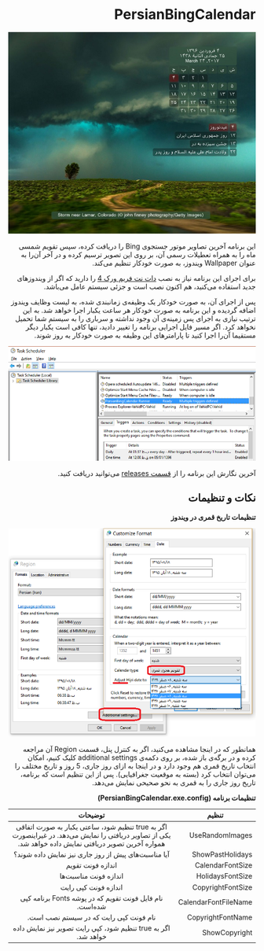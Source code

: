 ﻿<div dir="rtl">

PersianBingCalendar 
=======



![PersianBingCalendar](/PersianBingCalendar/Images/wallpaper_sample.jpg)


این برنامه آخرین تصاویر موتور جستجوی Bing را دریافت کرده، سپس تقویم شمسی ماه را به همراه تعطیلات رسمی آن، بر روی این تصویر ترسیم کرده و در آخر آن‌را به عنوان Wallpaper ویندوز، به صورت خودکار تنظیم می‌کند.

برای اجرای این برنامه نیاز به نصب [دات نت فریم ورک 4](https://www.microsoft.com/en-us/download/details.aspx?id=17718) را دارید که اگر از ویندوزهای جدید استفاده می‌کنید، هم اکنون نصب است و جزئی سیستم عامل می‌باشد.

پس از اجرای آن، به صورت خودکار یک وظیفه‌ی زمانبندی شده، به لیست وظایف ویندوز اضافه گردیده و این برنامه به صورت خودکار هر ساعت یکبار اجرا خواهد شد. به این ترتیب نیازی به اجرای پس زمینه‌ی آن وجود نداشته و سرباری را به سیستم شما تحمیل نخواهد کرد.
اگر مسیر فایل اجرایی برنامه را تغییر دادید، تنها کافی است یکبار دیگر مستقیما آن‌را اجرا کنید تا پارامترهای این وظیفه به صورت خودکار به روز شوند.


![PersianBingCalendarTask](/PersianBingCalendar/Images/task.png)

آخرین نگارش این برنامه را از [قسمت releases](https://github.com/VahidN/PersianBingCalendar/releases) می‌توانید دریافت کنید.


نکات و تنظیمات
--------
**تنظیمات تاریخ قمری در ویندوز**

![ghamari](/PersianBingCalendar/Images/ghamari2.png)

همانطور که در اینجا مشاهده می‌کنید، اگر به کنترل پنل، قسمت Region آن مراجعه کرده و در برگه‌ی باز شده، بر روی دکمه‌ی additional settings کلیک کنیم، امکان انتخاب تاریخ قمری هم وجود دارد و در اینجا به ازای روز جاری، 5 روز و تاریخ مختلف را می‌توان انتخاب کرد (بسته به موقعیت جغرافیایی).
پس از این تنظیم است که برنامه، تاریخ روز جاری را به قمری به نحو صحیحی نمایش می‌دهد. 


**تنظیمات برنامه (PersianBingCalendar.exe.config)**

|تنظیم|توضیحات|
| -------| :------: |
| UseRandomImages | اگر به true تنظیم شود، ساعتی یکبار به صورت اتفاقی یکی از تصاویر دریافتی را نمایش می‌دهد. در غیراینصورت همواره آخرین تصویر دریافتی نمایش داده خواهد شد. |
| ShowPastHolidays | آیا مناسبت‌های پیش از روز جاری نیز نمایش داده شوند؟ |
| CalendarFontSize | اندازه فونت تقویم |
| HolidaysFontSize | اندازه فونت مناسبت‌ها |
| CopyrightFontSize | اندازه فونت کپی رایت |
| CalendarFontFileName | نام فایل فونت تقویم که در پوشه Fonts برنامه کپی شده‌است. |
| CopyrightFontName | نام فونت کپی رایت که در سیستم نصب است. |
| ShowCopyright | اگر به true تنظيم شود،‌ كپي رايت تصوير نيز نمايش داده خواهد شد. |
